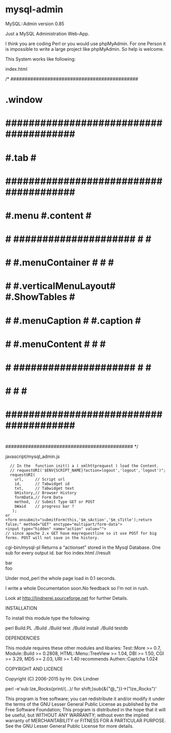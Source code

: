 # mysql-admin
MySQL::Admin version 0.85

Just a MySQL Administration Web-App.

I think you are coding Perl or you would use phpMyAdmin.
For one Person it is impossible to write a large project like phpMyAdmin.
So help is welcome. 


This System works like following:

index.html
	<!-- load the default pag via javascript  -->
	<body onload="init()">

/*
#############################################
#  .window		                    #
#  #######################################  #
#  #.tab	                         #  #   
#  #######################################  #
#  #.menu                  #.content     #  #
#  # ##################### #             #  # 
#  # #.menuContainer     # #             #  #
#  # #.verticalMenuLayout# #.ShowTables  #  #
#  # #.menuCaption       # #.caption     #  #
#  # #.menuContent       # #             #  #
#  # ##################### #             #  #
#  #                       #             #  #
#  #######################################  #
#                                           #
#############################################
*/
	
javascript/mysql_admin.js
	
	  // In the  function init() a ( xmlhttprequest ) load the Content.
	  // requestURI('$ENV{SCRIPT_NAME}?action=logout','logout','logout')";         
	  requestURI(
	    url,     // Script url  
	    id,      // Tabwidget id
	    txt,     // Tabwidget text
	    bHistory,// Browser History
	    formData,// Form Data 
	    method,  // Submit Type GET or POST
	    bWaid    // progress bar ?
	   );
	or 
	<form onsubmit="submitForm(this,'$m_sAction','$m_sTitle');return false;" method="GET" enctype="multipart/form-data">
	<input type="hidden" name="action" value="">
	// since apache 2.x GET have mayrequestline so it use POST for big forms. POST will not save in the history.  

cgi-bin/mysql-pl
        Returns a “actionset” stored in the Mysql Database.
	One sub for every output id.
	<xml>
	<output id="foo">bar</output>
	<output id="bar">foo</output>
	</xml>
index.html
	//result
	<div id=”foo”>bar</div>
	<div id=”bar”>foo</div>

Under mod_perl the whole page load in 0.1 seconds.

I write a whole Documentation soon.No feedback so I'm not in rush.



Look at http://lindnerei.sourceforge.net for further Details.

INSTALLATION

To install this module type the following:

perl Build.PL
  ./Build
  ./Build test
  ./Build install
  ./Build testdb

DEPENDENCIES

This module requires these other modules and libaries:
  Test::More >= 0.7,
  Module::Build >= 0.2808,
  HTML::Menu::TreeView >= 1.04,
  DBI >= 1.50,
  CGI >= 3.29,
  MD5 >= 2.03,
  URI >= 1.40
recommends
  Authen::Captcha 
  1.024

COPYRIGHT AND LICENCE

Copyright (C) 2006-2015 by Hr. Dirk Lindner

perl -e'sub lze_Rocks{print/(...)/ for shift;}sub{&{"@_"}}->("lze_Rocks")'

This program is free software; you can redistribute it and/or modify it 
under the terms of the GNU Lesser General Public License as published by
the Free Software Foundation; This program is distributed in the hope 
that it will be useful, but WITHOUT ANY WARRANTY; without even
the implied warranty of MERCHANTABILITY or FITNESS FOR A PARTICULAR PURPOSE.
See the GNU Lesser General Public License for more details.
